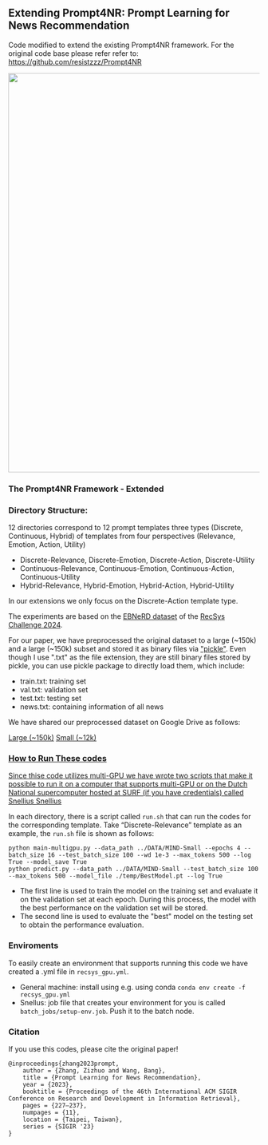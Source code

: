 ## Extending Prompt4NR: Prompt Learning for News Recommendation
Code modified to extend the existing Prompt4NR framework. For the original code base please refer refer to: https://github.com/resistzzz/Prompt4NR

<p align='center'>
<img src="https://github.com/resistzzz/Prompt4NR/blob/main/Imgs/Prompt4NR.png" width='800'/>
</p>


### The Prompt4NR Framework - Extended

### Directory Structure: 
12 directories correspond to 12 prompt templates three types (Discrete, Continuous, Hybrid) of templates from four perspectives (Relevance, Emotion, Action, Utility)
- Discrete-Relevance, Discrete-Emotion, Discrete-Action, Discrete-Utility
- Continuous-Relevance, Continuous-Emotion, Continuous-Action, Continuous-Utility
- Hybrid-Relevance, Hybrid-Emotion, Hybrid-Action, Hybrid-Utility

In our extensions we only focus on the Discrete-Action template type.

The experiments are based on the <a href="https://recsys.eb.dk/dataset/">EBNeRD dataset</a> of the <a href="https://www.recsyschallenge.com/2024/">RecSys Challenge 2024</a>.

For our paper, we have preprocessed the original dataset to a large (~150k) and a large (~150k) subset and stored it as binary files via <a href="https://docs.python.org/3/library/pickle.html">"pickle"</a>. Even though I use ".txt" as the file extension, they are still binary files stored by pickle, you can use pickle package to directly load them, which include:

- train.txt: training set
- val.txt: validation set
- test.txt: testing set
- news.txt: containing information of all news

We have shared our preprocessed dataset on Google Drive as follows: 

<a href="https://drive.google.com/drive/folders/1QTA_LylrtF3RnOgO9JDUIKkLZG33FBAR?usp=sharing">Large (~150k)</a>
<a href="https://drive.google.com/drive/folders/1Gde-KkJc0szwSIXS6y3IfBxbyzY0yjnh?usp=sharing">Small (~12k)

### How to Run These codes
Since thise code utilizes multi-GPU we have wrote two scripts that make it possible to run it on a computer that supports
multi-GPU or on the Dutch National supercomputer hosted at SURF (if you have credentials) called Snellius <a href="https://uvadlc-notebooks.readthedocs.io/en/latest/tutorial_notebooks/tutorial1/Lisa_Cluster.html">Snellius</a>

In each directory, there is a script called ``run.sh`` that can run the codes for the corresponding template.
Take “Discrete-Relevance” template as an example, the ``run.sh`` file is shown as follows:
```
python main-multigpu.py --data_path ../DATA/MIND-Small --epochs 4 --batch_size 16 --test_batch_size 100 --wd 1e-3 --max_tokens 500 --log True --model_save True
python predict.py --data_path ../DATA/MIND-Small --test_batch_size 100 --max_tokens 500 --model_file ./temp/BestModel.pt --log True
```
- The first line is used to train the model on the training set and evaluate it on the validation set at each epoch. During this process, the model with the best performance on the validation set will be stored.
- The second line is used to evaluate the "best" model on the testing set to obtain the performance evaluation.


### Enviroments
To easily create an environment that supports running this code we have created a .yml file in ```recsys_gpu.yml```.

* General machine: install using e.g. using conda ```conda env create -f recsys_gpu.yml```
* Snellus: job file that creates your environment for you is called ```batch_jobs/setup-env.job```. Push it to the batch node. 

### Citation
If you use this codes, please cite the original paper!
```
@inproceedings{zhang2023prompt,
    author = {Zhang, Zizhuo and Wang, Bang},
    title = {Prompt Learning for News Recommendation},
    year = {2023},
    booktitle = {Proceedings of the 46th International ACM SIGIR Conference on Research and Development in Information Retrieval},
    pages = {227–237},
    numpages = {11},
    location = {Taipei, Taiwan},
    series = {SIGIR '23}
}
```
